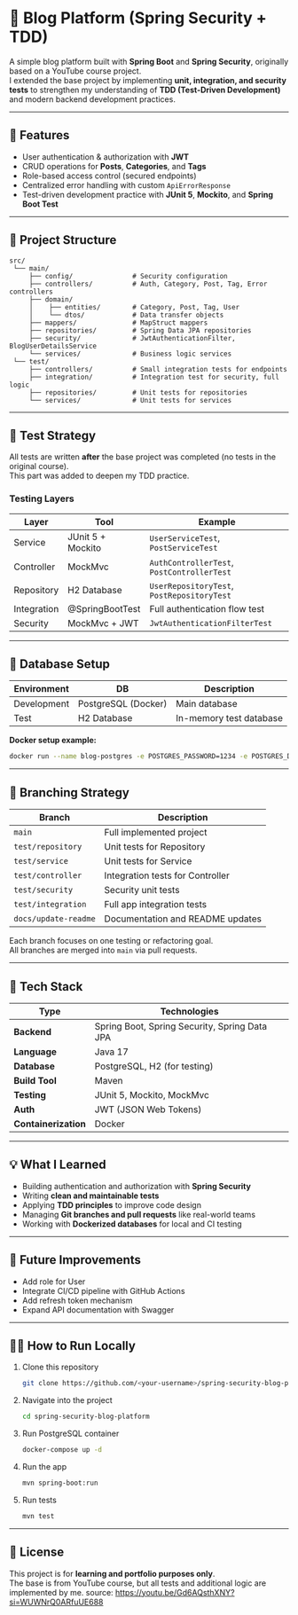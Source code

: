 # 📝 Blog Platform (Spring Security + TDD)

A simple blog platform built with **Spring Boot** and **Spring Security**, originally based on a YouTube course project.  
I extended the base project by implementing **unit, integration, and security tests** to strengthen my understanding of **TDD (Test-Driven Development)** and modern backend development practices.

---

## 🚀 Features

- User authentication & authorization with **JWT**
- CRUD operations for **Posts**, **Categories**, and **Tags**
- Role-based access control (secured endpoints)
- Centralized error handling with custom `ApiErrorResponse`
- Test-driven development practice with **JUnit 5**, **Mockito**, and **Spring Boot Test**

---

## 🧱 Project Structure

```
src/
 └── main/
     ├── config/               # Security configuration
     ├── controllers/          # Auth, Category, Post, Tag, Error controllers
     ├── domain/
     │    ├── entities/        # Category, Post, Tag, User
     │    └── dtos/            # Data transfer objects
     ├── mappers/              # MapStruct mappers
     ├── repositories/         # Spring Data JPA repositories
     ├── security/             # JwtAuthenticationFilter, BlogUserDetailsService
     └── services/             # Business logic services
 └── test/
     ├── controllers/          # Small integration tests for endpoints
     ├── integration/          # Integration test for security, full logic
     ├── repositories/         # Unit tests for repositories
     └── services/             # Unit tests for services
```

---

## 🧪 Test Strategy

All tests are written **after** the base project was completed (no tests in the original course).  
This part was added to deepen my TDD practice.

### **Testing Layers**
| Layer | Tool | Example |
|--------|------|----------|
| Service | JUnit 5 + Mockito | `UserServiceTest`, `PostServiceTest` |
| Controller | MockMvc | `AuthControllerTest`, `PostControllerTest` |
| Repository | H2 Database | `UserRepositoryTest`, `PostRepositoryTest` |
| Integration | @SpringBootTest | Full authentication flow test |
| Security | MockMvc + JWT | `JwtAuthenticationFilterTest` |

---

## 🧩 Database Setup

| Environment | DB | Description |
|--------------|----|-------------|
| Development | PostgreSQL (Docker) | Main database |
| Test | H2 Database | In-memory test database |

**Docker setup example:**
```bash
docker run --name blog-postgres -e POSTGRES_PASSWORD=1234 -e POSTGRES_DB=blogdb -p 5432:5432 -d postgres
```

---

## 🌿 Branching Strategy

| Branch | Description |
|---------|-------------|
| `main` | Full implemented project |
| `test/repository` | Unit tests for Repository |
| `test/service` | Unit tests for Service |
| `test/controller` | Integration tests for Controller |
| `test/security` | Security unit tests |
| `test/integration` | Full app integration tests |
| `docs/update-readme` | Documentation and README updates |

Each branch focuses on one testing or refactoring goal.  
All branches are merged into `main` via pull requests.

---

## 🧰 Tech Stack

| Type | Technologies |
|------|---------------|
| **Backend** | Spring Boot, Spring Security, Spring Data JPA |
| **Language** | Java 17 |
| **Database** | PostgreSQL, H2 (for testing) |
| **Build Tool** | Maven |
| **Testing** | JUnit 5, Mockito, MockMvc |
| **Auth** | JWT (JSON Web Tokens) |
| **Containerization** | Docker |

---

## 💡 What I Learned

- Building authentication and authorization with **Spring Security**
- Writing **clean and maintainable tests**
- Applying **TDD principles** to improve code design
- Managing **Git branches and pull requests** like real-world teams
- Working with **Dockerized databases** for local and CI testing

---

## 🧾 Future Improvements

- Add role for User
- Integrate CI/CD pipeline with GitHub Actions
- Add refresh token mechanism
- Expand API documentation with Swagger

---

## 🧑‍💻 How to Run Locally

1. Clone this repository  
   ```bash
   git clone https://github.com/<your-username>/spring-security-blog-platform.git
   ```
2. Navigate into the project  
   ```bash
   cd spring-security-blog-platform
   ```
3. Run PostgreSQL container  
   ```bash
   docker-compose up -d
   ```
4. Run the app  
   ```bash
   mvn spring-boot:run
   ```
5. Run tests  
   ```bash
   mvn test
   ```

---

## 📜 License
This project is for **learning and portfolio purposes only**.  
The base is from YouTube course, but all tests and additional logic are implemented by me.
source: https://youtu.be/Gd6AQsthXNY?si=WUWNrQ0ARfuUE688
